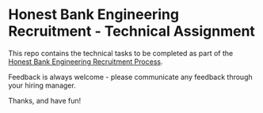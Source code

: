 # Honest Bank Engineering Recruitment - Technical Assignment

This repo contains the technical tasks to be completed as part of the 
[Honest Bank Engineering Recruitment Process](https://www.notion.so/honestbank/Honest-Bank-Engineering-Recruitment-Process-0ddc3af604c14c6eba20399374edfd47).

Feedback is always welcome - please communicate any feedback through your hiring
manager.

Thanks, and have fun!
